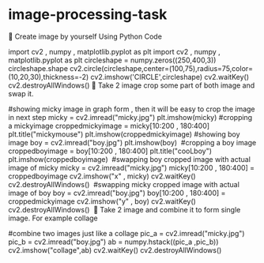 # image-processing-task
📌 Create image by yourself Using Python Code

import cv2 , numpy , matplotlib.pyplot as plt
import cv2 , numpy , matplotlib.pyplot as plt
circleshape = numpy.zeros((250,400,3))
circleshape.shape
cv2.circle(circleshape,center=(100,75),radius=75,color=(10,20,30),thickness=-2)
cv2.imshow('CIRCLE',circleshape)
cv2.waitKey()
cv2.destroyAllWindows()
📌 Take 2 image crop some part of both image and swap it.

#showing micky image in graph form , then it will be easy to crop the image in next step
micky = cv2.imread("micky.jpg")
plt.imshow(micky)
#cropping a mickyimage
croppedmickyimage = micky[10:200 , 180:400]
plt.title("mickymouse")
plt.imshow(croppedmickyimage)
#showing boy image
boy = cv2.imread("boy.jpg")
plt.imshow(boy)
​
#cropping a boy image
croppedboyimage = boy[10:200 , 180:400]
plt.title("cooLboy")
plt.imshow(croppedboyimage)
​
#swapping boy cropped image with actual image of micky
micky = cv2.imread("micky.jpg")
micky[10:200 , 180:400] = croppedboyimage
cv2.imshow("x" , micky)
cv2.waitKey()
cv2.destroyAllWindows()
​
#swapping micky cropped image with actual image of boy
boy = cv2.imread("boy.jpg")
boy[10:200 , 180:400] = croppedmickyimage
cv2.imshow("y" , boy)
cv2.waitKey()
cv2.destroyAllWindows()
​
📌 Take 2 image and combine it to form single image. For example collage

#combine two images just like a collage
pic_a = cv2.imread("micky.jpg")
pic_b = cv2.imread("boy.jpg")
ab = numpy.hstack((pic_a ,pic_b))
cv2.imshow("collage",ab)
cv2.waitKey()
cv2.destroyAllWindows()
​
